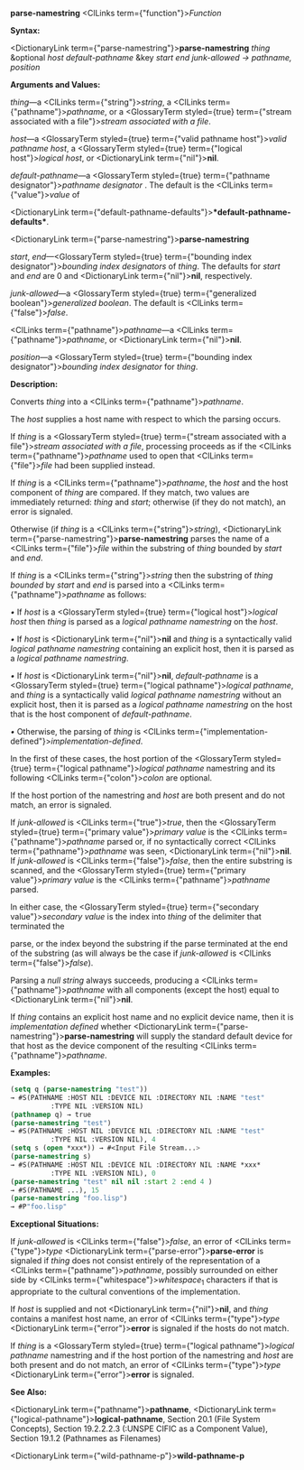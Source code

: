 **parse-namestring** <ClLinks  term={"function"}><i>Function</i></ClLinks> 



**Syntax:** 



<DictionaryLink  term={"parse-namestring"}><b>parse-namestring</b></DictionaryLink> *thing* &amp;optional *host default-pathname* &amp;key *start end junk-allowed → pathname, position* 



**Arguments and Values:** 



*thing*—a <ClLinks  term={"string"}><i>string</i></ClLinks>, a <ClLinks  term={"pathname"}><i>pathname</i></ClLinks>, or a <GlossaryTerm styled={true} term={"stream associated with a file"}><i>stream associated with a file</i></GlossaryTerm>. 



*host*—a <GlossaryTerm styled={true} term={"valid pathname host"}><i>valid pathname host</i></GlossaryTerm>, a <GlossaryTerm styled={true} term={"logical host"}><i>logical host</i></GlossaryTerm>, or <DictionaryLink  term={"nil"}><b>nil</b></DictionaryLink>. 



*default-pathname*—a <GlossaryTerm styled={true} term={"pathname designator"}><i>pathname designator</i></GlossaryTerm> . The default is the <ClLinks  term={"value"}><i>value</i></ClLinks> of 



<DictionaryLink  term={"default-pathname-defaults"}><b>\*default-pathname-defaults\*</b></DictionaryLink>. 







 



 



<DictionaryLink  term={"parse-namestring"}><b>parse-namestring</b></DictionaryLink> 



*start*, *end*—<GlossaryTerm styled={true} term={"bounding index designator"}><i>bounding index designators</i></GlossaryTerm> of *thing*. The defaults for *start* and *end* are 0 and <DictionaryLink  term={"nil"}><b>nil</b></DictionaryLink>, respectively. 



*junk-allowed*—a <GlossaryTerm styled={true} term={"generalized boolean"}><i>generalized boolean</i></GlossaryTerm>. The default is <ClLinks  term={"false"}><i>false</i></ClLinks>. 



<ClLinks  term={"pathname"}><i>pathname</i></ClLinks>—a <ClLinks  term={"pathname"}><i>pathname</i></ClLinks>, or <DictionaryLink  term={"nil"}><b>nil</b></DictionaryLink>. 



*position*—a <GlossaryTerm styled={true} term={"bounding index designator"}><i>bounding index designator</i></GlossaryTerm> for *thing*. 



**Description:** 



Converts *thing* into a <ClLinks  term={"pathname"}><i>pathname</i></ClLinks>. 



The *host* supplies a host name with respect to which the parsing occurs. 



If *thing* is a <GlossaryTerm styled={true} term={"stream associated with a file"}><i>stream associated with a file</i></GlossaryTerm>, processing proceeds as if the <ClLinks  term={"pathname"}><i>pathname</i></ClLinks> used to open that <ClLinks  term={"file"}><i>file</i></ClLinks> had been supplied instead. 



If *thing* is a <ClLinks  term={"pathname"}><i>pathname</i></ClLinks>, the *host* and the host component of *thing* are compared. If they match, two values are immediately returned: *thing* and *start*; otherwise (if they do not match), an error is signaled. 



Otherwise (if *thing* is a <ClLinks  term={"string"}><i>string</i></ClLinks>), <DictionaryLink  term={"parse-namestring"}><b>parse-namestring</b></DictionaryLink> parses the name of a <ClLinks  term={"file"}><i>file</i></ClLinks> within the substring of *thing* bounded by *start* and *end*. 



If *thing* is a <ClLinks  term={"string"}><i>string</i></ClLinks> then the substring of *thing bounded* by *start* and *end* is parsed into a <ClLinks  term={"pathname"}><i>pathname</i></ClLinks> as follows: 



*•* If *host* is a <GlossaryTerm styled={true} term={"logical host"}><i>logical host</i></GlossaryTerm> then *thing* is parsed as a *logical pathname namestring* on the *host*. 



*•* If *host* is <DictionaryLink  term={"nil"}><b>nil</b></DictionaryLink> and *thing* is a syntactically valid *logical pathname namestring* containing an explicit host, then it is parsed as a *logical pathname namestring*. 



*•* If *host* is <DictionaryLink  term={"nil"}><b>nil</b></DictionaryLink>, *default-pathname* is a <GlossaryTerm styled={true} term={"logical pathname"}><i>logical pathname</i></GlossaryTerm>, and *thing* is a syntactically valid *logical pathname namestring* without an explicit host, then it is parsed as a *logical pathname namestring* on the host that is the host component of *default-pathname*. 



*•* Otherwise, the parsing of *thing* is <ClLinks  term={"implementation-defined"}><i>implementation-defined</i></ClLinks>. 



In the first of these cases, the host portion of the <GlossaryTerm styled={true} term={"logical pathname"}><i>logical pathname</i></GlossaryTerm> namestring and its following <ClLinks  term={"colon"}><i>colon</i></ClLinks> are optional. 



If the host portion of the namestring and *host* are both present and do not match, an error is signaled. 



If *junk-allowed* is <ClLinks  term={"true"}><i>true</i></ClLinks>, then the <GlossaryTerm styled={true} term={"primary value"}><i>primary value</i></GlossaryTerm> is the <ClLinks  term={"pathname"}><i>pathname</i></ClLinks> parsed or, if no syntactically correct <ClLinks  term={"pathname"}><i>pathname</i></ClLinks> was seen, <DictionaryLink  term={"nil"}><b>nil</b></DictionaryLink>. If *junk-allowed* is <ClLinks  term={"false"}><i>false</i></ClLinks>, then the entire substring is scanned, and the <GlossaryTerm styled={true} term={"primary value"}><i>primary value</i></GlossaryTerm> is the <ClLinks  term={"pathname"}><i>pathname</i></ClLinks> parsed. 



In either case, the <GlossaryTerm styled={true} term={"secondary value"}><i>secondary value</i></GlossaryTerm> is the index into *thing* of the delimiter that terminated the 



 



 



parse, or the index beyond the substring if the parse terminated at the end of the substring (as will always be the case if *junk-allowed* is <ClLinks  term={"false"}><i>false</i></ClLinks>). 



Parsing a *null string* always succeeds, producing a <ClLinks  term={"pathname"}><i>pathname</i></ClLinks> with all components (except the host) equal to <DictionaryLink  term={"nil"}><b>nil</b></DictionaryLink>. 



If *thing* contains an explicit host name and no explicit device name, then it is *implementation defined* whether <DictionaryLink  term={"parse-namestring"}><b>parse-namestring</b></DictionaryLink> will supply the standard default device for that host as the device component of the resulting <ClLinks  term={"pathname"}><i>pathname</i></ClLinks>. 



**Examples:**
```lisp
(setq q (parse-namestring "test")) 
→ #S(PATHNAME :HOST NIL :DEVICE NIL :DIRECTORY NIL :NAME "test" 
	      :TYPE NIL :VERSION NIL) 
(pathnamep q) → true 
(parse-namestring "test") 
→ #S(PATHNAME :HOST NIL :DEVICE NIL :DIRECTORY NIL :NAME "test" 
	      :TYPE NIL :VERSION NIL), 4 
(setq s (open *xxx*)) → #<Input File Stream...> 
(parse-namestring s) 
→ #S(PATHNAME :HOST NIL :DEVICE NIL :DIRECTORY NIL :NAME *xxx* 
	      :TYPE NIL :VERSION NIL), 0 
(parse-namestring "test" nil nil :start 2 :end 4 ) 
→ #S(PATHNAME ...), 15 
(parse-namestring "foo.lisp") 
→ #P"foo.lisp" 
```
**Exceptional Situations:** 



If *junk-allowed* is <ClLinks  term={"false"}><i>false</i></ClLinks>, an error of <ClLinks  term={"type"}><i>type</i></ClLinks> <DictionaryLink  term={"parse-error"}><b>parse-error</b></DictionaryLink> is signaled if *thing* does not consist entirely of the representation of a <ClLinks  term={"pathname"}><i>pathname</i></ClLinks>, possibly surrounded on either side by <ClLinks  term={"whitespace"}><i>whitespace</i></ClLinks><sub>1</sub> characters if that is appropriate to the cultural conventions of the implementation. 



If *host* is supplied and not <DictionaryLink  term={"nil"}><b>nil</b></DictionaryLink>, and *thing* contains a manifest host name, an error of <ClLinks  term={"type"}><i>type</i></ClLinks> <DictionaryLink  term={"error"}><b>error</b></DictionaryLink> is signaled if the hosts do not match. 



If *thing* is a <GlossaryTerm styled={true} term={"logical pathname"}><i>logical pathname</i></GlossaryTerm> namestring and if the host portion of the namestring and *host* are both present and do not match, an error of <ClLinks  term={"type"}><i>type</i></ClLinks> <DictionaryLink  term={"error"}><b>error</b></DictionaryLink> is signaled. 



**See Also:** 



<DictionaryLink  term={"pathname"}><b>pathname</b></DictionaryLink>, <DictionaryLink  term={"logical-pathname"}><b>logical-pathname</b></DictionaryLink>, Section 20.1 (File System Concepts), Section 19.2.2.2.3 (:UNSPE CIFIC as a Component Value), Section 19.1.2 (Pathnames as Filenames) 







 



 



<DictionaryLink  term={"wild-pathname-p"}><b>wild-pathname-p</b></DictionaryLink> 



